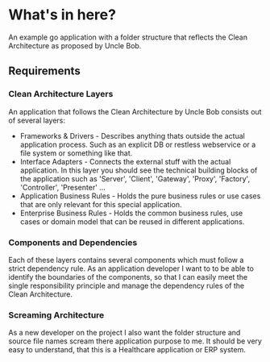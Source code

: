 # What's in here?
An example go application with a folder structure that reflects the Clean Architecture as proposed by Uncle Bob.

## Requirements

### Clean Architecture Layers
An application that follows the Clean Architecture by Uncle Bob consists out of several layers:

- Frameworks & Drivers - Describes anything thats outside the actual application process. Such as an explicit DB or restless webservice or a file system or something like that. 
- Interface Adapters - Connects the external stuff with the actual application. In this layer you should see the technical building blocks of the application such as 'Server', 'Client', 'Gateway', 'Proxy', 'Factory', 'Controller', 'Presenter' ...
- Application Business Rules - Holds the pure business rules or use cases that are only relevant for this special application. 
- Enterprise Business Rules - Holds the common business rules, use cases or domain model that can be reused in different applications.

### Components and Dependencies
Each of these layers contains several components which must follow a strict dependency rule. As an application developer I want to to be able to identify the boundaries of the components, so that I can easily meet the single responsibility principle and manage the dependency rules of the Clean Architecture.

### Screaming Architecture
As a new developer on the project I also want the folder structure and source file names scream there application purpose to me. It should be very easy to understand, that this is a Healthcare application or ERP system.
